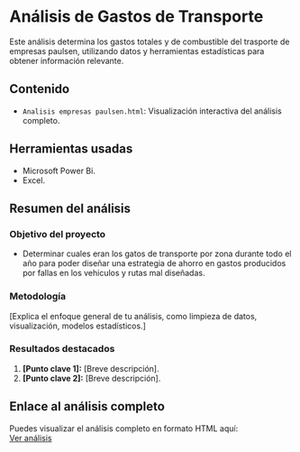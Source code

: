 # Análisis de Gastos de Transporte 

Este análisis determina los gastos totales y de combustible del trasporte de empresas paulsen, utilizando datos y herramientas estadísticas para obtener información relevante.

## Contenido
- `Analisis empresas paulsen.html`: Visualización interactiva del análisis completo.

## Herramientas usadas
- Microsoft Power Bi.
- Excel.

## Resumen del análisis
### Objetivo del proyecto
- Determinar cuales eran los gatos de transporte por zona durante todo el año para poder diseñar una estrategia de ahorro en gastos producidos por fallas en los vehiculos y rutas mal diseñadas. 

### Metodología
[Explica el enfoque general de tu análisis, como limpieza de datos, visualización, modelos estadísticos.]

### Resultados destacados
1. **[Punto clave 1]:** [Breve descripción].
2. **[Punto clave 2]:** [Breve descripción].

## Enlace al análisis completo
Puedes visualizar el análisis completo en formato HTML aquí:  
[Ver análisis](https://tuusuario.github.io/nombre-del-repositorio/analisis.html)

